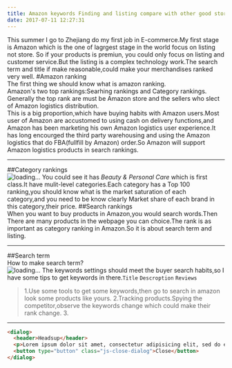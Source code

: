 ```yaml
---
title: Amazon keywords Finding and listing compare with other good store
date: 2017-07-11 12:27:31
---
```


This summer I go to Zhejiang do my first job in E-commerce.My first stage is Amazon which is the one of lagrgest stage in the world focus on listing not store. 
So if your products is premiun, you could only focus on listing and customer service.But the listing is a complex technology work.The search term and title if make reasonable,could make your merchandises ranked very well. 
#Amazon ranking  
The first thing we should know what is amazon ranking.  
Amazon's two top rankings:Searhing rankings and Category rankings.  
Generally the top rank are must be Amazon store and the sellers who slect of Amazon logistics distribution.  
This is a big proportion,which have buying habits with Amazon users.Most user of Amazon are accustomed to using cash on delivery functions,and Amazon has been marketing his own Amazon logistics user experience.It has long encourged the third party warehousing and  using the Amazon logistics that do FBA(fullfill by Amazon) order.So Amazon will support Amazon logistics products in search rankings. 

--- 
##Category rankings  
![loading...]({site.url}/images/Amazon_store/node_rank.png "Category rankings") 
You could see it has *Beauty & Personal Care* which is first class.It have mulit-level categories.Each category has a Top 100 ranking,you should know what is the market saturation of each category,and you need to be know clearly Market share of each brand in this category,their price.
##Search rankings  
When you want to buy products in Amazon,you would search words.Then There are many products in the webpage you can choice.The rank is as important as category ranking in Amazon.So it is about search term and listing.

---
##Search term  
How to make search term?  
![loading...]({site.url}/images/Amazon_store/Keywords.png "Search Term")
The keywords settings should meet the buyer search habits,so I have some tips to get keywords in there.`Title` `Descroption` `Reviews`

> 1.Use some tools to get some keywords,then go to search in amazon look some products like yours.
> 2.Tracking products.Spying the competitor,observe the keywords change which could make their rank change.
> 3.


---



```html
<dialog>
  <header>Headsup</header>
  <p>Lorem ipsum dolor sit amet, consectetur adipisicing elit, sed do eiusmod tempor incididunt ut labore et dolore magna.</p>
  <button type="button" class="js-close-dialog">Close</button>
</dialog>
```